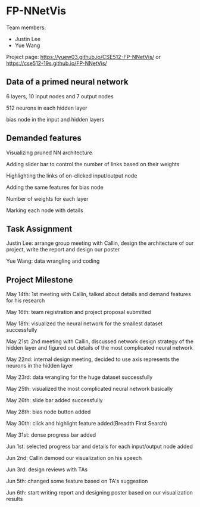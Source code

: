 
# FP-NNetVis
Team members:  
* Justin Lee  
* Yue Wang

Project page: https://yuew03.github.io/CSE512-FP-NNetVis/  or https://cse512-19s.github.io/FP-NNetVis/  
## Data of a primed neural network
6 layers, 10 input nodes and 7 output nodes

512 neurons in each hidden layer 

bias node in the input and hidden layers
## Demanded features
Visualizing pruned NN architecture

Adding slider bar to control the number of links based on their weights

Highlighting the links of on-clicked input/output node

Adding the same features for bias node

Number of weights for each layer

Marking each node with details

## Task Assignment
Justin Lee: arrange group meeting with Callin, design the architecture of our project, write the report and design our poster

Yue Wang: data wrangling and coding

## Project Milestone
May 14th: 1st meeting with Callin, talked about details and demand features for his research

May 16th: team registration and project proposal submitted

May 18th: visualized the neural network for the smallest dataset successfully

May 21st: 2nd meeting with Callin, discussed network design strategy of the hidden layer and figured out details of the most complicated neural network

May 22nd: internal design meeting, decided to use axis represents the neurons in the hidden layer

May 23rd: data wrangling for the huge dataset successfully

May 25th: visualized the most complicated neural network basically

May 26th: slide bar added successfully

May 28th: bias node button added

May 30th: click and highlight feature added(Breadth First Search)

May 31st: dense progress bar added

Jun 1st: selected progress bar and details for each input/output node added

Jun 2nd: Callin demoed our visualization on his speech

Jun 3rd: design reviews with TAs

Jun 5th: changed some feature based on TA's suggestion

Jun 6th: start writing report and designing poster based on our visualization results